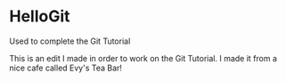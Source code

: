 # HelloGit
Used to complete the Git Tutorial

This is an edit I made in order to work on the Git Tutorial. I made it from a nice cafe called Evy's Tea Bar!
